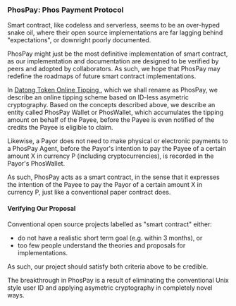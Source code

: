 ### PhosPay: Phos Payment Protocol

Smart contract, like codeless and serverless, seems to be an over-hyped snake oil, where their open source implementations are far lagging behind "expectations", or downright poorly documented.

PhosPay might just be the most definitive implementation of smart contract, as our implementation and documentation are designed to be verified by peers and adopted by collaborators.  As such, we hope that PhosPay may redefine the roadmaps of future smart contract implementations.

In [ Datong Token Online Tipping ](https://github.com/udexon/EMYL/blob/master/E003_Online_Tipping.md), which we shall rename as PhosPay, we describe an online tipping scheme based on ID-less asymetric cryptography. Based on the concepts described above, we describe an entity called PhosPay Wallet or PhosWallet, which accumulates the tipping amount on behalf of the Payee, before the Payee is even notified of the credits the Payee is eligible to claim.

Likewise, a Payor does not need to make physical or electronic payments to a PhosPay Agent, before the Payor's intention to pay the Payee of a certain amount X in currency P (including cryptocurrencies), is recorded in the Payor's PhosWallet.

As such, PhosPay acts as a smart contract, in the sense that it expresses the intention of the Payee to pay the Payor of a certain amount X in currency P, just like a conventional paper contract does.


#### Verifying Our Proposal

Conventional open source projects labelled as "smart contract" either:
- do not have a realistic short term goal (e.g. within 3 months), or 
- too few people understand the theories and proposals for implementations.

As such, our project should satisfy both criteria above to be credible.

The breakthrough in PhosPay is a result of eliminating the conventional Unix style user ID and applying asymetric cryptography in completely novel ways.

